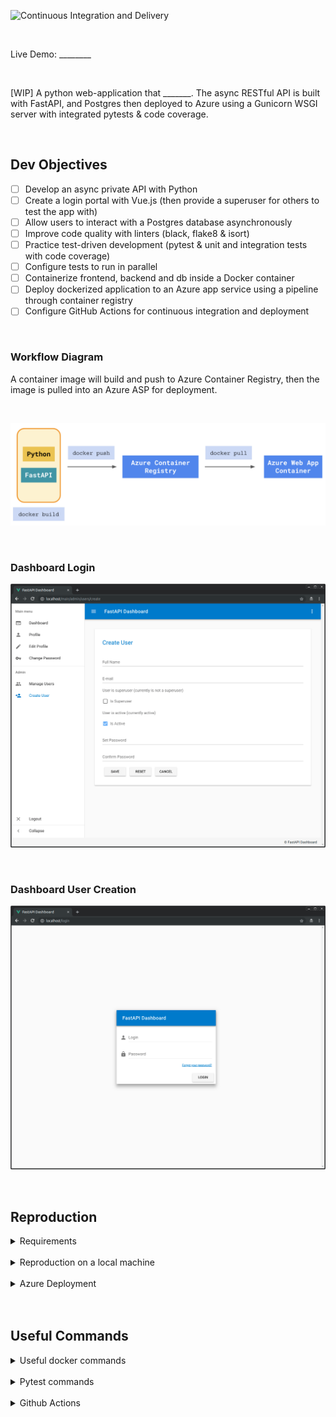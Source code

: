 ![Continuous Integration and Delivery](https://github.com/jordanhoare/azure_asp/workflows/Continuous%20Integration%20and%20Delivery/badge.svg?branch=main)

</br>

Live Demo:  ________

</br>

[WIP] A python web-application that _______. The async RESTful API is built with FastAPI, and Postgres then deployed to Azure using a Gunicorn WSGI server with integrated pytests & code coverage.

</br>

## Dev Objectives
- [ ] Develop an async private API with Python
- [ ] Create a login portal with Vue.js (then provide a superuser for others to test the app with) 
- [ ] Allow users to interact with a Postgres database asynchronously 
- [ ] Improve code quality with linters (black, flake8 & isort)
- [ ] Practice test-driven development (pytest & unit and integration tests with code coverage)
- [ ] Configure tests to run in parallel
- [ ] Containerize frontend, backend and db inside a Docker container
- [ ] Deploy dockerized application to an Azure app service using a pipeline through container registry
- [ ] Configure GitHub Actions for continuous integration and deployment

</br>

### Workflow Diagram
A container image will build and push to Azure Container Registry, then the image is pulled into an Azure ASP for deployment.

</br>

![pipeline](wiki/img/pipeline.png)

</br>

### Dashboard Login
![dashboard](wiki/img/dashboard.png)

</br>

### Dashboard User Creation
![login](wiki/img/login.png)

</br>

## Reproduction

<details>
  <summary>Requirements</summary>

</br>

- [Git](https://git-scm.com/) for command-line interface 
- [Pyenv](https://github.com/pyenv/pyenv) for Python version management tool
- [Poetry](https://python-poetry.org/docs/) for dependency management and packaging
- [Docker](https://docs.docker.com/get-docker/) for developing, shipping, and running applications
- [Azure CLI](https://docs.microsoft.com/en-us/cli/azure/install-azure-cli) for cloud deployment
</details>

</br>

<details>
  <summary>Reproduction on a local machine</summary>

</br>

- Clone the GitHub repository to an empty folder on your local machine:
    ```
    gh repo clone jordanhoare/azure_asp
    ```
- Initialise poetry:
    ```
    poetry build
    ```
- Build a docker image and run the container in detached mode:
    ```
    docker-compose build
    docker-compose up -d
    docker-compose logs web
    ```
- Check the logs of the web service:
    ```
    docker-compose logs web
    ```
</details>

</br>


<details>
  <summary>Azure Deployment</summary>

</br>

- Login:
    ```
    az login
    ```

</details>

</br>

</br>

## Useful Commands

<details>
  <summary>Useful docker commands</summary>

</br>

- Build the image and spin up the two containers:
    ```
    docker-compose up -d --build
    ```
- Bring down the containers and volumes
    ```
    docker-compose down -v
    ```
- Code quality:
    ```
    docker-compose exec web black . --check
    docker-compose exec web isort . --check-only
    docker-compose exec web flake8 .
    ```
</details>

</br>

<details>
  <summary>Pytest commands</summary>

</br>

- Normal run
    ```
    docker-compose exec web python -m pytest
    ```
- Disable warnings
    ```
    docker-compose exec web python -m pytest -p no:warnings
    ```
</br>

</details>

</br>

<details>
  <summary>Github Actions</summary>

</br>

- Build and tag the image:
    ```
    docker build -f ____________________
    ```
-  Authenticate to GitHub Packages with Docker:
    ```
    docker login ____________________
    ```
-  Push the image to the Container registry on GitHub Packages
    ```
    docker push ____________________
    ```
</details>

</br>
